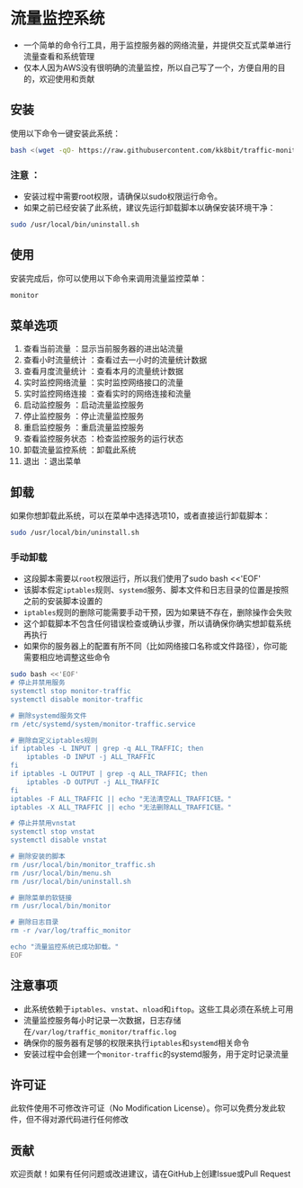# 流量监控系统

- 一个简单的命令行工具，用于监控服务器的网络流量，并提供交互式菜单进行流量查看和系统管理
- 仅本人因为AWS没有很明确的流量监控，所以自己写了一个，方便自用的目的，欢迎使用和贡献

## 安装

使用以下命令一键安装此系统：

```bash
bash <(wget -qO- https://raw.githubusercontent.com/kk8bit/traffic-monitor-system/main/install.sh)
```
### 注意 ：

- 安装过程中需要root权限，请确保以sudo权限运行命令。
- 如果之前已经安装了此系统，建议先运行卸载脚本以确保安装环境干净：

```bash
sudo /usr/local/bin/uninstall.sh
```

## 使用

安装完成后，你可以使用以下命令来调用流量监控菜单：
```bash
monitor
```

## 菜单选项

1. 查看当前流量 ：显示当前服务器的进出站流量
2. 查看小时流量统计 ：查看过去一小时的流量统计数据
3. 查看月度流量统计 ：查看本月的流量统计数据
4. 实时监控网络流量 ：实时监控网络接口的流量
5. 实时监控网络连接 ：查看实时的网络连接和流量
6. 启动监控服务 ：启动流量监控服务
7. 停止监控服务 ：停止流量监控服务
8. 重启监控服务 ：重启流量监控服务
9. 查看监控服务状态 ：检查监控服务的运行状态
10. 卸载流量监控系统 ：卸载此系统
11. 退出 ：退出菜单

## 卸载

如果你想卸载此系统，可以在菜单中选择选项10，或者直接运行卸载脚本：

```bash
sudo /usr/local/bin/uninstall.sh
```

### 手动卸载

- 这段脚本需要以`root`权限运行，所以我们使用了sudo bash <<'EOF'
- 该脚本假定`iptables`规则、`systemd`服务、脚本文件和日志目录的位置是按照之前的安装脚本设置的
- `iptables`规则的删除可能需要手动干预，因为如果链不存在，删除操作会失败
- 这个卸载脚本不包含任何错误检查或确认步骤，所以请确保你确实想卸载系统再执行
- 如果你的服务器上的配置有所不同（比如网络接口名称或文件路径），你可能需要相应地调整这些命令

```bash
sudo bash <<'EOF'
# 停止并禁用服务
systemctl stop monitor-traffic
systemctl disable monitor-traffic

# 删除systemd服务文件
rm /etc/systemd/system/monitor-traffic.service

# 删除自定义iptables规则
if iptables -L INPUT | grep -q ALL_TRAFFIC; then
    iptables -D INPUT -j ALL_TRAFFIC
fi
if iptables -L OUTPUT | grep -q ALL_TRAFFIC; then
    iptables -D OUTPUT -j ALL_TRAFFIC
fi
iptables -F ALL_TRAFFIC || echo "无法清空ALL_TRAFFIC链。"
iptables -X ALL_TRAFFIC || echo "无法删除ALL_TRAFFIC链。"

# 停止并禁用vnstat
systemctl stop vnstat
systemctl disable vnstat

# 删除安装的脚本
rm /usr/local/bin/monitor_traffic.sh
rm /usr/local/bin/menu.sh
rm /usr/local/bin/uninstall.sh

# 删除菜单的软链接
rm /usr/local/bin/monitor

# 删除日志目录
rm -r /var/log/traffic_monitor

echo "流量监控系统已成功卸载。"
EOF
```

## 注意事项

- 此系统依赖于`iptables`、`vnstat`、`nload`和`iftop`。这些工具必须在系统上可用
- 流量监控服务每小时记录一次数据，日志存储在`/var/log/traffic_monitor/traffic.log`
- 确保你的服务器有足够的权限来执行`iptables`和`systemd`相关命令
- 安装过程中会创建一个`monitor-traffic`的systemd服务，用于定时记录流量

## 许可证

此软件使用不可修改许可证（No Modification License）。你可以免费分发此软件，但不得对源代码进行任何修改

## 贡献
欢迎贡献！如果有任何问题或改进建议，请在GitHub上创建Issue或Pull Request